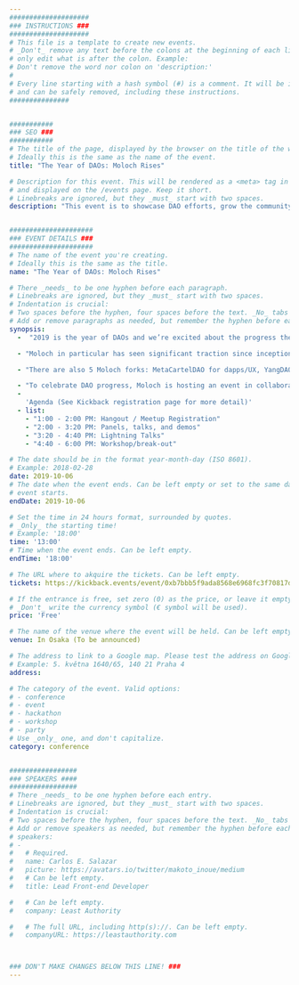 ```yaml
---
####################
### INSTRUCTIONS ###
####################
# This file is a template to create new events.
# _Don't_ remove any text before the colons at the beginning of each line,
# only edit what is after the colon. Example:
# Don't remove the word nor colon on 'description:'
#
# Every line starting with a hash symbol (#) is a comment. It will be ignored
# and can be safely removed, including these instructions.
###############


###########
### SEO ###
###########
# The title of the page, displayed by the browser on the title of the window.
# Ideally this is the same as the name of the event.
title: "The Year of DAOs: Moloch Rises"

# Description for this event. This will be rendered as a <meta> tag in the HTML,
# and displayed on the /events page. Keep it short.
# Linebreaks are ignored, but they _must_ start with two spaces.
description: "This event is to showcase DAO efforts, grow the community and collaborate on ongoing problems."


#####################
### EVENT DETAILS ###
#####################
# The name of the event you're creating.
# Ideally this is the same as the title.
name: "The Year of DAOs: Moloch Rises"

# There _needs_ to be one hyphen before each paragraph.
# Linebreaks are ignored, but they _must_ start with two spaces.
# Indentation is crucial:
# Two spaces before the hyphen, four spaces before the text. _No_ tabs allowed.
# Add or remove paragraphs as needed, but remember the hyphen before each entry.
synopsis:
  -  "2019 is the year of DAOs and we’re excited about the progress the Ethereum community has made since yee ole DAO hack. "

  - "Moloch in particular has seen significant traction since inception in February, with 70+ members, more than $1.5M in tribute to fund Ethereum dev and over $120K in grants have been distributed."

  - "There are also 5 Moloch forks: MetaCartelDAO for dapps/UX, YangDAO for Andrew Yang memes, OrochiDAO for Ethereum events, TrojanDAO an artist collective and… JamesDAO for all the Jameses!"

  - "To celebrate DAO progress, Moloch is hosting an event in collaboration with OrochiDAO: Year of the DAOs: Moloch Rises. The objective of the event is to showcase DAO efforts, grow the community and collaborate on ongoing problem"
  -  
    'Agenda (See Kickback registration page for more detail)'
  - list:  
    - "1:00 - 2:00 PM: Hangout / Meetup Registration"
    - "2:00 - 3:20 PM: Panels, talks, and demos"
    - "3:20 - 4:40 PM: Lightning Talks"
    - "4:40 - 6:00 PM: Workshop/break-out"

# The date should be in the format year-month-day (ISO 8601).
# Example: 2018-02-28
date: 2019-10-06
# The date when the event ends. Can be left empty or set to the same day the
# event starts.
endDate: 2019-10-06

# Set the time in 24 hours format, surrounded by quotes.
# _Only_ the starting time!
# Example: '18:00'
time: '13:00'
# Time when the event ends. Can be left empty.
endTime: '18:00'

# The URL where to akquire the tickets. Can be left empty.
tickets: https://kickback.events/event/0xb7bbb5f9ada8568e6968fc3f70817d78bb7d1260

# If the entrance is free, set zero (0) as the price, or leave it empty.
# _Don't_ write the currency symbol (€ symbol will be used).
price: 'Free'

# The name of the venue where the event will be held. Can be left empty.
venue: In Osaka (To be announced)

# The address to link to a Google map. Please test the address on Google Maps.
# Example: 5. května 1640/65, 140 21 Praha 4
address: 

# The category of the event. Valid options:
# - conference
# - event
# - hackathon
# - workshop
# - party
# Use _only_ one, and don't capitalize.
category: conference


#################
### SPEAKERS ####
#################
# There _needs_ to be one hyphen before each entry.
# Linebreaks are ignored, but they _must_ start with two spaces.
# Indentation is crucial:
# Two spaces before the hyphen, four spaces before the text. _No_ tabs allowed.
# Add or remove speakers as needed, but remember the hyphen before each entry.
# speakers:
# -
#   # Required.
#   name: Carlos E. Salazar
#   picture: https://avatars.io/twitter/makoto_inoue/medium
#   # Can be left empty.
#   title: Lead Front-end Developer

#   # Can be left empty.
#   company: Least Authority

#   # The full URL, including http(s)://. Can be left empty.
#   companyURL: https://leastauthority.com



### DON'T MAKE CHANGES BELOW THIS LINE! ###
---
```

<!-- ### DON'T MAKE CHANGES BELOW THIS LINE! ### -->

<Event-Content/>
